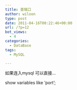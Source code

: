 ```yaml
---
title: 查端口
author: wiloon
type: post
date: 2011-04-16T00:22:46+00:00
url: /?p=12
bot_views:
  - 4
categories:
  - DataBase
tags:
  - MySQL

---
```

如果连入mysql 可以直接&#8230;

show variables like &#8216;port&#8217;;